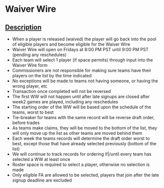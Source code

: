 # Waiver Wire

## [Description](#description)
- When a player is released (waived) the player will go back into the pool of eligible players and become eligible for the Waiver Wire
- Waiver Wire will open on Fridays at 8:00 PM PST until 9:00 PM PST (pending any reschedules)
- Each team will select 1 player (if space permits) through input into the Waiver Wire form
- Commissioners are not responsible for making sure teams have their players on the list by the time indicated
- No exceptions will be made to teams not having someone, or having the wrong player, etc
- Transaction once completed will not be reversed
- The first WW will not happen until after late signups are closed after week2 games are played, including any reschedules
- The starting order of the WW will be based upon the schedule of the teams, worst to best
- Tie-breaker for teams with the same record will be reverse draft order, before trades
- As teams make claims, they will be moved to the bottom of the list, they will only move up the list as other teams are moved behind them
- Each week the teams records will determine the draft order worst to best, except those that have already selected previously (bottom of the list)
- We will continue to track records for ordering if|/until every team has selected a WW at least once
- Roster space is required to select a player, otherwise no selection is made
- Only eligible FA are allowed to be selected, players that join after the late signup deadline are excluded
